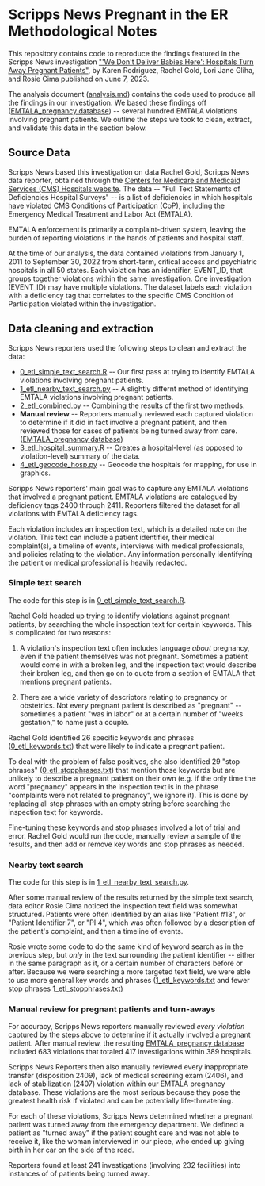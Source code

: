 # Scripps News Pregnant in the ER Methodological Notes

This repository contains code to reproduce the findings featured in the Scripps News investigation ["'We Don't Deliver Babies Here': Hospitals Turn Away Pregnant Patients"](https://www.scripps.org/news_items/STORY-URL), by Karen Rodriguez, Rachel Gold, Lori Jane Gliha, and Rosie Cima published on June 7, 2023.

The analysis document ([analysis.md]("analysis.md")) contains the code used to produce all the findings in our investigation. We based these findings off ([EMTALA_pregnancy database](data/manual/confirmed_pregnant.xlsx)) -- several hundred EMTALA violations involving pregnant patients. We outline the steps we took to clean, extract, and validate this data in the section below.

## Source Data

Scripps News based this investigation on data Rachel Gold, Scripps News data reporter, obtained through the [Centers for Medicare and Medicaid Services (CMS) Hospitals website](https://www.cms.gov/Medicare/Provider-Enrollment-and-Certification/CertificationandComplianc/Hospitals). The data -- "Full Text Statements of Deficiencies Hospital Surveys" -- is a list of deficiencies in which hospitals have violated CMS Conditions of Participation (CoP), including the Emergency Medical Treatment and Labor Act (EMTALA).

EMTALA enforcement is primarily a complaint-driven system, leaving the burden of reporting violations in the hands of patients and hospital staff. 

At the time of our analysis, the data contained violations from January 1, 2011 to September 30, 2022 from short-term, critical access and psychiatric hospitals in all 50 states. Each violation has an identifier, EVENT_ID, that groups together violations within the same investigation. One investigation (EVENT_ID) may have multiple violations. The dataset labels each violation with a deficiency tag that correlates to the specific CMS Condition of Participation violated within the investigation.

## Data cleaning and extraction

Scripps News reporters used the following steps to clean and extract the data:

* [0_etl_simple_text_search.R](0_etl_simple_text_search.R) -- Our first pass at trying to identify EMTALA violations involving pregnant patients.
* [1_etl_nearby_text_search.py](1_etl_nearby_text_search.py) -- A slightly differnt method of identifying EMTALA violations involving pregnant patients.
* [2_etl_combined.py](2_etl_combined.py) -- Combining the results of the first two methods.
* **Manual review** -- Reporters manually reviewed each captured violation to determine if it did in fact involve a pregnant patient, and then reviewed those for cases of patients being turned away from care. ([EMTALA_pregnancy database](data/manual/confirmed_pregnant.xlsx))
* [3_etl_hospital_summary.R](3_etl_hospital_summary.R) -- Creates a hospital-level (as opposed to violation-level) summary of the data.
* [4_etl_geocode_hosp.py](4_etl_geocode_hosp.py) -- Geocode the hospitals for mapping, for use in graphics.

Scripps News reporters' main goal was to capture any EMTALA violations that involved a pregnant patient. EMTALA violations are catalogued by deficiency tags 2400 through 2411. Reporters filtered the dataset for all violations with EMTALA deficiency tags.

Each violation includes an inspection text, which is a detailed note on the violation. This text can include a patient identifier, their medical complaint(s), a timeline of events, interviews with medical professionals, and policies relating to the violation. Any information personally identifying the patient or medical professional is heavily redacted.

### Simple text search

The code for this step is in [0_etl_simple_text_search.R](0_etl_simple_text_search.R).

Rachel Gold headed up trying to identify violations against pregnant patients, by searching the whole inspection text for certain keywords. This is complicated for two reasons: 

1) A violation's inspection text often includes language _about_ pregnancy, even if the patient themselves was not pregnant. Sometimes a patient would come in with a broken leg, and the inspection text would describe their broken leg, and then go on to quote from a section of EMTALA that mentions pregnant patients.

2) There are a wide variety of descriptors relating to pregnancy or obstetrics. Not every pregnant patient is described as "pregnant" -- sometimes a patient "was in labor" or at a certain number of "weeks gestation," to name just a couple.

Rachel Gold identified 26 specific keywords and phrases ([0_etl_keywords.txt](data/manual/0_etl_keywords.txt)) that were likely to indicate a pregnant patient.

To deal with the problem of false positives, she also identified 29 "stop phrases" ([0_etl_stopphrases.txt](data/manual/0_etl_stopphrases.txt)) that mention those keywords but are unlikely to describe a pregnant patient on their own (e.g. if the only time the word "pregnancy" appears in the inspection text is in the phrase "complaints were not related to pregnancy", we ignore it). This is done by replacing all stop phrases with an empty string before searching the inspection text for keywords.

Fine-tuning these keywords and stop phrases involved a lot of trial and error. Rachel Gold would run the code, manually review a sample of the results, and then add or remove key words and stop phrases as needed.

### Nearby text search

The code for this step is in [1_etl_nearby_text_search.py](1_etl_nearby_text_search.py).

After some manual review of the results returned by the simple text search, data editor Rosie Cima noticed the inspection text field was somewhat structured. Patients were often identified by an alias like "Patient #13", or "Patient Identifier 7", or "PI 4", which was often followed by a description of the patient's complaint, and then a timeline of events.

Rosie wrote some code to do the same kind of keyword search as in the previous step, but _only_ in the text surrounding the patient identifier -- either in the same paragraph as it, or a certain number of characters before or after. Because we were searching a more targeted text field, we were able to use more general key words and phrases ([1_etl_keywords.txt](data/manual/1_etl_keywords.txt) and fewer stop phrases [1_etl_stopphrases.txt](data/manual/1_etl_stopphrases.txt))

### Manual review for pregnant patients and turn-aways
For accuracy, Scripps News reporters manually reviewed _every violation_ captured by the steps above to determine if it actually involved a pregnant patient. After manual review, the resulting [EMTALA_pregnancy database](data/manual/confirmed_pregnant.xlsx) included 683 violations that totaled 417 investigations within 389 hospitals. 

Scripps News Reporters then also manually reviewed every inappropriate transfer (disposition 2409), lack of medical screening exam (2406), and lack of stabilization (2407) violation within our EMTALA pregnancy database. These violations are the most serious because they pose the greatest health risk if violated and can be potentially life-threatening. 

For each of these violations, Scripps News determined whether a pregnant patient was turned away from the emergency department. We defined a patient as "turned away" if the patient sought care and was not able to receive it, like the woman interviewed in our piece, who ended up giving birth in her car on the side of the road. 

Reporters found at least 241 investigations (involving 232 facilities) into instances of of patients being turned away.
